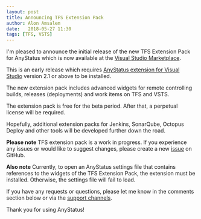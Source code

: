 ```yaml
---
layout: post
title: Announcing TFS Extension Pack
author: Alon Amsalem
date:   2018-05-27 11:30
tags: [TFS, VSTS]
---
```


I'm pleased to announce the initial release of the new TFS Extension Pack for AnyStatus which is now available at the [Visual Studio Marketplace](https://marketplace.visualstudio.com/items?itemName=anystatus.TFSExtensionPack).

This is an early release which requires [AnyStatus extension for Visual Studio](https://marketplace.visualstudio.com/items?itemName=AlonAmsalem.AnyStatus) version 2.1 or above to be installed.

The new extension pack includes advanced widgets for remote controlling builds, releases (deployments) and work items on TFS and VSTS.

The extension pack is free for the beta period. After that, a perpetual license will be required.

Hopefully, additional extension packs for Jenkins, SonarQube, Octopus Deploy and other tools will be developed further down the road.

**Please note** TFS extension pack is a work in progress. If you experience any issues or would like to suggest changes, please create a new [issue](https://github.com/AnyStatus/Support/issues) on GitHub.

**Also note** Currently, to open an AnyStatus settings file that contains references to the widgets of the TFS Extension Pack, the extension must be installed.
Otherwise, the settings file will fail to load.

If you have any requests or questions, please let me know in the comments section below or via the [support channels](/support).

Thank you for using AnyStatus!
